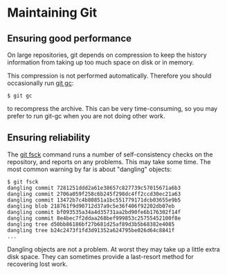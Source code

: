 # Maintaining Git

## Ensuring good performance

On large repositories, git depends on compression to keep the history
information from taking up too much space on disk or in memory.

This compression is not performed automatically.  Therefore you
should occasionally run [git gc](https://git-scm.com/docs/git-gc):

    $ git gc

to recompress the archive.  This can be very time-consuming, so
you may prefer to run git-gc when you are not doing other work.

## Ensuring reliability

The [git fsck](https://git-scm.com/docs/git-fsck) command runs a number of self-consistency checks
on the repository, and reports on any problems.  This may take some
time.  The most common warning by far is about "dangling" objects:

    $ git fsck
    dangling commit 7281251ddd2a61e38657c827739c57015671a6b3
    dangling commit 2706a059f258c6b245f298dc4ff2ccd30ec21a63
    dangling commit 13472b7c4b80851a1bc551779171dcb03655e9b5
    dangling blob 218761f9d90712d37a9c5e36f406f92202db07eb
    dangling commit bf093535a34a4d35731aa2bd90fe6b176302f14f
    dangling commit 8e4bec7f2ddaa268bef999853c25755452100f8e
    dangling tree d50bb86186bf27b681d25af89d3b5b68382e4085
    dangling tree b24c2473f1fd3d91352a624795be026d64c8841f
    ...

Dangling objects are not a problem.  At worst they may take up a little
extra disk space.  They can sometimes provide a last-resort method for
recovering lost work.
